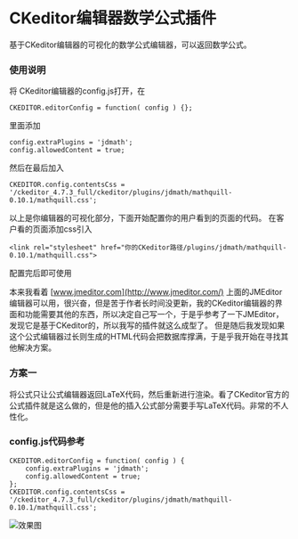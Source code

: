 # CKeditor编辑器数学公式插件
基于CKeditor编辑器的可视化的数学公式编辑器，可以返回数学公式。

### 使用说明 

将
CKeditor编辑器的config.js打开，在
```
CKEDITOR.editorConfig = function( config ) {};
```
里面添加
```
config.extraPlugins = 'jdmath';
config.allowedContent = true;
```
然后在最后加入
```
CKEDITOR.config.contentsCss = '/ckeditor_4.7.3_full/ckeditor/plugins/jdmath/mathquill-0.10.1/mathquill.css';
```
以上是你编辑器的可视化部分，下面开始配置你的用户看到的页面的代码。
在客户看的页面添加css引入
```
<link rel="stylesheet" href="你的CKeditor路径/plugins/jdmath/mathquill-0.10.1/mathquill.css">
```
配置完后即可使用

本来我看着 [www.jmeditor.com](http://www.jmeditor.com/) 上面的JMEditor编辑器可以用，很兴奋，但是苦于作者长时间没更新，我的CKeditor编辑器的界面和功能需要其他的东西，所以决定自己写一个，于是乎参考了一下JMEditor，发现它是基于CKeditor的，所以我写的插件就这么成型了。
但是随后我发现如果这个公式编辑器过长则生成的HTML代码会把数据库撑满，于是乎我开始在寻找其他解决方案。

### 方案一

将公式只让公式编辑器返回LaTeX代码，然后重新进行渲染。看了CKeditor官方的公式插件就是这么做的，但是他的插入公式部分需要手写LaTeX代码。非常的不人性化。

### config.js代码参考
```
CKEDITOR.editorConfig = function( config ) {
    config.extraPlugins = 'jdmath';
    config.allowedContent = true;
};
CKEDITOR.config.contentsCss = '/ckeditor_4.7.3_full/ckeditor/plugins/jdmath/mathquill-0.10.1/mathquill.css';
```
![效果图](https://gitee.com/uploads/images/2017/1224/011506_ca49e80f_405677.png "QQ图片20171224011341.png")